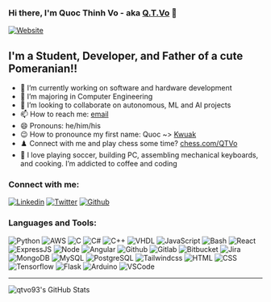 ### Hi there, I'm Quoc Thinh Vo - aka [Q.T.Vo](https://quoctvo.com) 👋

[![Website](https://img.shields.io/website?label=QuocTVo.com&style=for-the-badge&style=social&url=https%3A%2F%2Fquoctvo.com)](https://quoctvo.com)

## I'm a Student, Developer, and Father of a cute Pomeranian!!

- 🔭 I’m currently working on software and hardware development
- 🌱 I’m majoring in Computer Engineering
- 👯 I’m looking to collaborate on autonomous, ML and AI projects
- 📫 How to reach me: [email](mailto:qtvo93@gmail.com)
- 😄 Pronouns: he/him/his
- 😉 How to pronounce my first name: Quoc ~> [Kwuak](https://www.howtopronounce.com/quoc/5104800)
- ♟️  Connect with me and play chess some time? [chess.com/QTVo](https://www.chess.com/member/qtvo)
- 🥰 I love playing soccer, building PC, assembling mechanical keyboards, and cooking. I’m addicted to coffee and coding 

### Connect with me:

[![Linkedin](https://img.shields.io/badge/LinkedIn-0077B5?style=for-the-badge&style=social&logo=linkedin&logoColor=white)](https://www.linkedin.com/in/qtvo93/)
[![Twitter](https://img.shields.io/badge/Twitter-1DA1F2?style=for-the-badge&style=social&logo=twitter&logoColor=white)](https://twitter.com/qtvo_dev)
[![Github](https://img.shields.io/badge/GitHub-100000?style=for-the-badge&style=social&logo=github&logoColor=white)](https://github.com/qtvo93/)


### Languages and Tools:

![Python](https://img.shields.io/badge/Python-3776AB?style=for-the-badge&style=social&logo=python&logoColor=white)
![AWS](https://img.shields.io/badge/Amazon_AWS-FFA116?style=for-the-badge&style=social&logo=amazon-aws&logoColor=white)
![C](https://img.shields.io/badge/C-00599C?style=for-the-badge&style=social&logo=c&logoColor=white)
![C#](https://img.shields.io/badge/C%23-239120?style=for-the-badge&style=social&logo=c-sharp&logoColor=white)
![C++](https://img.shields.io/badge/C%2B%2B-00599C?style=for-the-badge&style=social&logo=c%2B%2B&logoColor=white)
![VHDL](https://img.shields.io/badge/VHDL-239120?style=for-the-badge&style=social&logo=v&logoColor=white)
![JavaScript](https://img.shields.io/badge/JavaScript-F7DF1E?style=for-the-badge&style=social&logo=javascript&logoColor=black)
![Bash](https://img.shields.io/badge/Shell_Script-121011?style=for-the-badge&style=social&logo=gnu-bash&logoColor=white)
![React](https://img.shields.io/badge/React-20232A?style=for-the-badge&style=social&logo=react&logoColor=61DAFB)
![ExpressJS](https://img.shields.io/badge/Express.js-404D59?style=for-the-badge&style=social)
![Node](https://img.shields.io/badge/Node.js-43853D?style=for-the-badge&style=social&logo=node.js&logoColor=white)
![Angular](https://img.shields.io/badge/Angular-DD0031?style=for-the-badge&style=social&logo=angular&logoColor=white)
![Github](https://img.shields.io/badge/GitHub-100000?style=for-the-badge&style=social&logo=github&logoColor=white)
![Gitlab](https://img.shields.io/badge/GitLab-330F63?style=for-the-badge&style=social&logo=gitlab&logoColor=white)
![Bitbucket](https://img.shields.io/badge/Bitbucket-0747a6?style=for-the-badge&style=social&logo=bitbucket&logoColor=white)
![Jira](https://img.shields.io/badge/Jira-0052CC?style=for-the-badge&style=social&logo=Jira&logoColor=white)
![MongoDB](https://img.shields.io/badge/MongoDB-4EA94B?style=for-the-badge&style=social&logo=mongodb&logoColor=white)
![MySQL](https://img.shields.io/badge/MySQL-005C84?style=for-the-badge&style=social&logo=mysql&logoColor=white)
![PostgreSQL](https://img.shields.io/badge/PostgreSQL-316192?style=for-the-badge&style=social&logo=postgresql&logoColor=white)
![Tailwindcss](https://img.shields.io/badge/Tailwind_CSS-38B2AC?style=for-the-badge&style=social&logo=tailwind-css&logoColor=white)
![HTML](https://img.shields.io/badge/HTML-239120?style=for-the-badge&style=social&logo=html5&logoColor=white)
![CSS](https://img.shields.io/badge/CSS-239120?&style=for-the-badge&style=social&logo=css3&logoColor=white)
![Tensorflow](https://img.shields.io/badge/TensorFlow-FF6F00?style=for-the-badge&style=social&logo=tensorflow&logoColor=white)
![Flask](https://img.shields.io/badge/Flask-000000?style=for-the-badge&style=social&logo=flask&logoColor=white)
![Arduino](https://img.shields.io/badge/Arduino_IDE-00979D?style=for-the-badge&style=social&logo=arduino&logoColor=white)
![VSCode](https://img.shields.io/badge/Visual_Studio_Code-0078D4?style=for-the-badge&style=social&logo=visual%20studio%20code&logoColor=white)

---
<img align="left" alt="qtvo93's GitHub Stats" src="https://github-readme-stats.vercel.app/api?username=qtvo93&show_icons=false&hide_border=true" />
<!-- <details>
  <summary>:zap: GitHub Stats</summary>



</details>
 -->
<!-- 
[website]: https://quoctvo.com
[linkedin]: https://www.linkedin.com/in/qtvo93/
 -->
